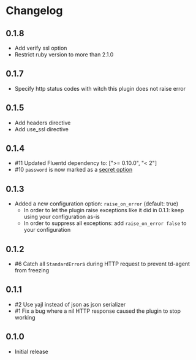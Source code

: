 # Changelog

## 0.1.8
* Add verify ssl option
* Restrict ruby version to more than 2.1.0

## 0.1.7
* Specify http status codes with witch this plugin does not raise error


## 0.1.5
* Add headers directive
* Add use_ssl directive

## 0.1.4
* #11 Updated Fluentd dependency to:  [">= 0.10.0", "< 2"]
* #10 `password` is now marked as a [secret option](https://github.com/fluent/fluentd/pull/604)

## 0.1.3
* Added a new configuration option: `raise_on_error` (default: true)
  * In order to let the plugin raise exceptions like it did in 0.1.1: keep using your configuration as-is
  * In order to suppress all exceptions: add `raise_on_error false` to your configuration

## 0.1.2
* #6 Catch all `StandardError`s during HTTP request to prevent td-agent from freezing

## 0.1.1
* #2 Use yajl instead of json as json serializer
* #1 Fix a bug where a nil HTTP response caused the plugin to stop working

## 0.1.0
* Initial release
